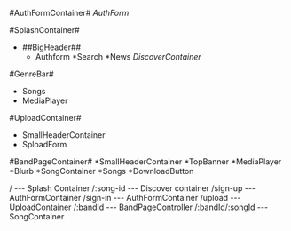 #AuthFormContainer#
*AuthForm*

#SplashContainer#
  - ##BigHeader##
     - Authform
 *Search
*News
*DiscoverContainer*

#GenreBar#
  - Songs
  - MediaPlayer

#UploadContainer#
  - SmallHeaderContainer
  - SploadForm

#BandPageContainer#
*SmallHeaderContainer
*TopBanner
*MediaPlayer
*Blurb
*SongContainer
 *Songs
 *DownloadButton

/ --- Splash Container
/:song-id --- Discover container
/sign-up --- AuthFormContainer
/sign-in --- AuthFormContainer
/upload --- UploadContainer
/:bandId --- BandPageController
/:bandId/:songId --- SongContainer
